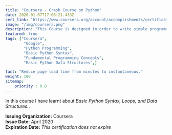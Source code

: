 ```yaml
---
title: "Coursera - Crash Course on Python"
date: 2020-01-07T17:08:21.433Z
cert_link: "https://www.coursera.org/account/accomplishments/certificate/QQ45223ZZDFP"
image: "/img/coursera.png"
description: "This Course is designed in order to write simple programming in Python using most common structures. This course is instructed by <em>Google</em>."
featured: true
tags: ["Coursera",
        "Google",
        "Python Programming",
        "Basic Python Syntax",
        "Fundamental Programming Concepts",
        "Basic Python Data Structures",]

fact: "Reduce page load time from minutes to instantaneous."
weight: 100
sitemap: 
    priority : 0.8
---
```


In this course I have learnt about _Basic Python Syntax, Loops, and Data Structures._.
  
**Issuing Organization:** Coursera  
**Issue Date:** April 2020  
**Expiration Date:** _This certification does not expire_